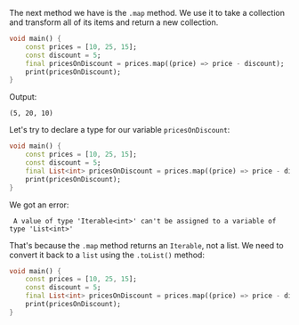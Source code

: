 The next method we have is the `.map` method. We use it to take a collection and transform all of its items and return a new collection.

```dart
void main() {
    const prices = [10, 25, 15];
    const discount = 5;
    final pricesOnDiscount = prices.map((price) => price - discount);
    print(pricesOnDiscount);
}
```

Output:

```
(5, 20, 10)
```

Let's try to declare a type for our variable `pricesOnDiscount`:

```dart
void main() {
    const prices = [10, 25, 15];
    const discount = 5;
    final List<int> pricesOnDiscount = prices.map((price) => price - discount);
    print(pricesOnDiscount);
}
```

We got an error:

```
 A value of type 'Iterable<int>' can't be assigned to a variable of type 'List<int>'
```

That's because the `.map` method returns an `Iterable`, not a list. We need to convert it back to a `list` using the `.toList()` method:

```dart
void main() {
    const prices = [10, 25, 15];
    const discount = 5;
    final List<int> pricesOnDiscount = prices.map((price) => price - discount).toList();
    print(pricesOnDiscount);
}
```
